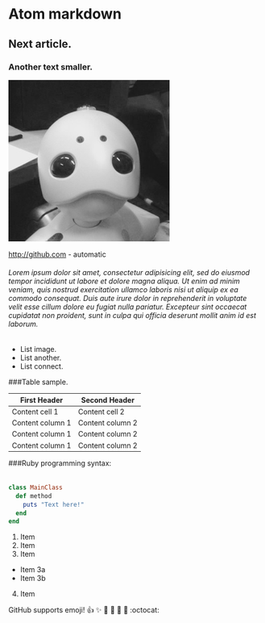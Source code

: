 
# Atom markdown

## Next article.

### Another text smaller.

![GitHub Logo](/images/wakamaru_image.jpg)

http://github.com - automatic


###### Lorem ipsum dolor sit amet, consectetur adipisicing elit, sed do eiusmod tempor incididunt ut labore et dolore magna aliqua. Ut enim ad minim veniam, quis nostrud exercitation ullamco laboris nisi ut aliquip ex ea commodo consequat. Duis aute irure dolor in reprehenderit in voluptate velit esse cillum dolore eu fugiat nulla pariatur. Excepteur sint occaecat cupidatat non proident, sunt in culpa qui officia deserunt mollit anim id est laborum.


* List image.
* List another.
* List connect.

###Table sample.

First Header | Second Header
------------ | -------------
Content cell 1 | Content cell 2
Content column 1 | Content column 2
Content column 1 | Content column 2
Content column 1 | Content column 2

###Ruby programming syntax:

```ruby

class MainClass
  def method
    puts "Text here!"
  end
end

```
1. Item
2. Item
3. Item
  * Item 3a
  * Item 3b
4. Item

GitHub supports emoji!
:+1:
:sparkles:
:camel:
:tada:
:rocket:
:metal:
:octocat:
